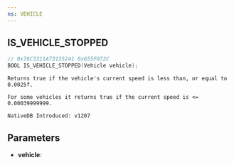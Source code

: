 ```yaml
---
ns: VEHICLE
---
```

## IS_VEHICLE_STOPPED

```c
// 0x78C3311A73135241 0x655F072C
BOOL IS_VEHICLE_STOPPED(Vehicle vehicle);
```

```
Returns true if the vehicle's current speed is less than, or equal to 0.0025f.

For some vehicles it returns true if the current speed is <= 0.00039999999.

NativeDB Introduced: v1207
```

## Parameters
* **vehicle**:
